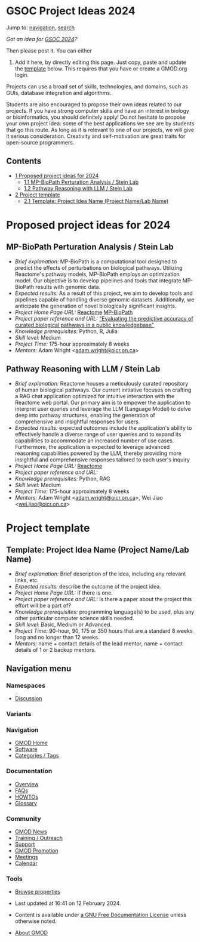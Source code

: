 



<span id="top"></span>




# <span dir="auto">GSOC Project Ideas 2024</span>






Jump to: [navigation](#mw-navigation), [search](#p-search)


*Got an idea for [GSOC 2024](GSoC "GSoC")?'*

Then please post it. You can either

1.  Add it here, by directly editing this page. Just copy, paste and
    update the [template](#Template) below. This requires that you have
    or create a GMOD.org login.

Projects can use a broad set of skills, technologies, and domains, such
as GUIs, database integration and algorithms.

Students are also encouraged to propose their own ideas related to our
projects. If you have strong computer skills and have an interest in
biology or bioinformatics, you should definitely apply! Do not hesitate
to propose your own project idea: some of the best applications we see
are by students that go this route. As long as it is relevant to one of
our projects, we will give it serious consideration. Creativity and
self-motivation are great traits for open-source programmers.

  


## Contents



- [<span class="tocnumber">1</span> <span class="toctext">Proposed
  project ideas for 2024</span>](#Proposed_project_ideas_for_2024)
  - [<span class="tocnumber">1.1</span> <span class="toctext">MP-BioPath
    Perturation Analysis / Stein
    Lab</span>](#MP-BioPath_Perturation_Analysis_.2F_Stein_Lab)
  - [<span class="tocnumber">1.2</span> <span class="toctext">Pathway
    Reasoning with LLM / Stein
    Lab</span>](#Pathway_Reasoning_with_LLM_.2F_Stein_Lab)
- [<span class="tocnumber">2</span> <span class="toctext">Project
  template</span>](#Project_template)
  - [<span class="tocnumber">2.1</span> <span class="toctext">Template:
    Project Idea Name (Project Name/Lab
    Name)</span>](#Template:_Project_Idea_Name_.28Project_Name.2FLab_Name.29)



# <span id="Proposed_project_ideas_for_2024" class="mw-headline">Proposed project ideas for 2024</span>

## <span id="MP-BioPath_Perturation_Analysis_.2F_Stein_Lab" class="mw-headline">MP-BioPath Perturation Analysis / Stein Lab</span>

- *Brief explanation:* MP-BioPath is a computational tool designed to
  predict the effects of perturbations on biological pathways. Utilizing
  Reactome's pathway models, MP-BioPath employs an optimization model.
  Our objective is to develop pipelines and tools that integrate
  MP-BioPath results with genomic data.
- *Expected results:* As a result of this project, we aim to develop
  tools and pipelines capable of handling diverse genomic datasets.
  Additionally, we anticipate the generation of novel biologically
  significant insights.
- *Project Home Page URL:*
  <a href="https://reactome.org" class="external text"
  rel="nofollow">Reactome</a>
  <a href="https://github.com/OICR/mp-biopath" class="external text"
  rel="nofollow">MP-BioPath</a>
- *Project paper reference and URL:*
  <a href="https://doi.org/10.1093%2Fdatabase%2Fbaac009"
  class="external text" rel="nofollow">"Evaluating the predictive accuracy
  of curated biological pathways in a public knowledgebase"</a>
- *Knowledge prerequisites:* Python, R, Julia
- *Skill level:* Medium
- *Project Time:* 175-hour approximately 8 weeks
- *Mentors:* Adam Wright \<adam.wright@oicr.on.ca\>

## <span id="Pathway_Reasoning_with_LLM_.2F_Stein_Lab" class="mw-headline">Pathway Reasoning with LLM / Stein Lab</span>

- *Brief explanation:* Reactome houses a meticulously curated repository
  of human biological pathways. Our current initiative focuses on
  crafting a RAG chat application optimized for intuitive interaction
  with the Reactome web portal. Our primary aim is to empower the
  application to interpret user queries and leverage the LLM (Language
  Model) to delve deep into pathway structures, enabling the generation
  of comprehensive and insightful responses for users.
- *Expected results:* expected outcomes include the application's
  ability to effectively handle a diverse range of user queries and to
  expand its capabilities to accommodate an increased number of use
  cases. Furthermore, the application is expected to leverage advanced
  reasoning capabilities powered by the LLM, thereby providing more
  insightful and comprehensive responses tailored to each user's inquiry
- *Project Home Page URL:*
  <a href="https://reactome.org" class="external text"
  rel="nofollow">Reactome</a>
- *Project paper reference and URL:*
- *Knowledge prerequisites:* Python, RAG
- *Skill level:* Medium
- *Project Time:* 175-hour approximately 8 weeks
- *Mentors:* Adam Wright \<adam.wright@oicr.on.ca\>, Wei Jiao
  \<wei.jiao@oicr.on.ca\>

# <span id="Project_template" class="mw-headline">Project template</span>

## <span id="Template:_Project_Idea_Name_.28Project_Name.2FLab_Name.29" class="mw-headline">Template: Project Idea Name (Project Name/Lab Name)</span>

- *Brief explanation:* Brief description of the idea, including any
  relevant links, etc.
- *Expected results:* describe the outcome of the project idea.
- *Project Home Page URL:* if there is one.
- *Project paper reference and URL:* Is there a paper about the project
  this effort will be a part of?
- *Knowledge prerequisites:* programming language(s) to be used, plus
  any other particular computer science skills needed.
- *Skill level:* Basic, Medium or Advanced.
- *Project Time:* 90-hour, 90, 175 or 350 hours that are a standard 8
  weeks long and no longer than 12 weeks.
- *Mentors:* name + contact details of the lead mentor, name + contact
  details of 1 or 2 backup mentors.








## Navigation menu



### Namespaces


- <span id="ca-talk"><a
  href="http://gmod.org/mediawiki/index.php?title=Talk:GSOC_Project_Ideas_2024&amp;action=edit&amp;redlink=1"
  accesskey="t"
  title="Discussion about the content page [t]">Discussion</a></span>


### 

### Variants[](#)








<a href="Main_Page"
style="background-image: url(../images/GMOD-cogs.png);"
title="Visit the main page"></a>


### Navigation



- <span id="n-GMOD-Home">[GMOD Home](Main_Page)</span>
- <span id="n-Software">[Software](GMOD_Components)</span>
- <span id="n-Categories-.2F-Tags">[Categories /
  Tags](Categories)</span>




### Documentation



- <span id="n-Overview">[Overview](Overview)</span>
- <span id="n-FAQs">[FAQs](Category%3AFAQ)</span>
- <span id="n-HOWTOs">[HOWTOs](Category%3AHOWTO)</span>
- <span id="n-Glossary">[Glossary](Glossary)</span>




### Community



- <span id="n-GMOD-News">[GMOD News](GMOD_News)</span>
- <span id="n-Training-.2F-Outreach">[Training /
  Outreach](Training_and_Outreach)</span>
- <span id="n-Support">[Support](Support)</span>
- <span id="n-GMOD-Promotion">[GMOD Promotion](GMOD_Promotion)</span>
- <span id="n-Meetings">[Meetings](Meetings)</span>
- <span id="n-Calendar">[Calendar](Calendar)</span>




### Tools

- <span id="t-smwbrowselink"><a href="Special%3ABrowse/GSOC_Project_Ideas_2024" rel="smw-browse">Browse
  properties</a></span>



- <span id="footer-info-lastmod">Last updated at 16:41 on 12 February
  2024.</span>
<!-- - <span id="footer-info-viewcount">850 page views.</span> -->
- <span id="footer-info-copyright">Content is available under
  <a href="http://www.gnu.org/licenses/fdl-1.3.html" class="external"
  rel="nofollow">a GNU Free Documentation License</a> unless otherwise
  noted.</span>

<!-- -->

- <span id="footer-places-about">[About
  GMOD](GMOD%3AAbout "GMOD%3AAbout")</span>

<!-- -->




